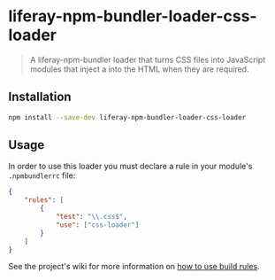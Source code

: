 # liferay-npm-bundler-loader-css-loader

> A liferay-npm-bundler loader that turns CSS files into JavaScript modules that
> inject a <link> into the HTML when they are required.

## Installation

```sh
npm install --save-dev liferay-npm-bundler-loader-css-loader
```

## Usage

In order to use this loader you must declare a rule in your module's `.npmbundlerrc` file:

```json
{
	"rules": [
		{
			"test": "\\.css$",
			"use": ["css-loader"]
		}
	]
}
```

See the project's wiki for more information on
[how to use build rules](https://github.com/liferay/liferay-js-toolkit/wiki/How-to-use-build-rules).
